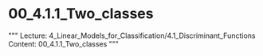 # 00_4.1.1_Two_classes

"""
Lecture: 4_Linear_Models_for_Classification/4.1_Discriminant_Functions
Content: 00_4.1.1_Two_classes
"""

